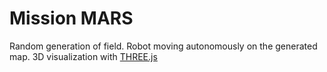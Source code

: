 Mission MARS
============

Random generation of field.
Robot moving autonomously on the generated map.
3D visualization with [THREE.js](https://github.com/mrdoob/three.js) 
